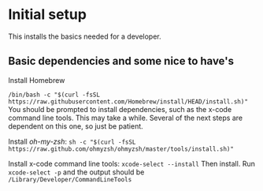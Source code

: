 # Initial setup

This installs the basics needed for a developer.

## Basic dependencies and some nice to have's
Install Homebrew

`/bin/bash -c "$(curl -fsSL https://raw.githubusercontent.com/Homebrew/install/HEAD/install.sh)"`
You should be prompted to install dependencies, such as the x-code command line tools. This may take a while. Several of the next steps are dependent on this one, so just be patient.

Install *oh-my-zsh*:
`sh -c "$(curl -fsSL https://raw.github.com/ohmyzsh/ohmyzsh/master/tools/install.sh)"`

Install x-code command line tools:
`xcode-select --install`
Then install. Run `xcode-select -p` and the output should be `/Library/Developer/CommandLineTools`

